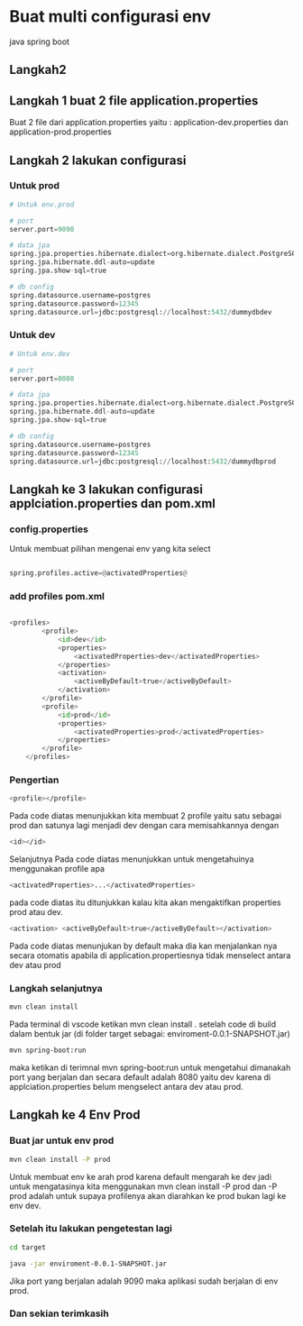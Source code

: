 # Buat multi configurasi env 
java spring boot 

## Langkah2

## Langkah 1 buat 2 file application.properties
Buat 2 file dari application.properties yaitu : application-dev.properties dan application-prod.properties

## Langkah 2 lakukan configurasi 
### Untuk prod

```python
# Untuk env.prod

# port
server.port=9090

# data jpa
spring.jpa.properties.hibernate.dialect=org.hibernate.dialect.PostgreSQLDialect
spring.jpa.hibernate.ddl-auto=update
spring.jpa.show-sql=true

# db config
spring.datasource.username=postgres
spring.datasource.password=12345
spring.datasource.url=jdbc:postgresql://localhost:5432/dummydbdev

```
### Untuk dev

```python
# Untuk env.dev

# port
server.port=8080

# data jpa
spring.jpa.properties.hibernate.dialect=org.hibernate.dialect.PostgreSQLDialect
spring.jpa.hibernate.ddl-auto=update
spring.jpa.show-sql=true

# db config
spring.datasource.username=postgres
spring.datasource.password=12345
spring.datasource.url=jdbc:postgresql://localhost:5432/dummydbprod

```

## Langkah ke 3 lakukan configurasi applciation.properties dan pom.xml
### config.properties
Untuk membuat pilihan mengenai env yang kita select 

```python

spring.profiles.active=@activatedProperties@ 

```
### add profiles pom.xml 

```python

<profiles>
		<profile>
			<id>dev</id>
			<properties>
				<activatedProperties>dev</activatedProperties>
			</properties>
			<activation>
				<activeByDefault>true</activeByDefault>
			</activation>
		</profile>
		<profile>
			<id>prod</id>
			<properties>
				<activatedProperties>prod</activatedProperties>
			</properties>
		</profile>
	</profiles>

```


### Pengertian
```bash
<profile></profile> 
```
Pada code diatas menunjukkan kita membuat 2 profile yaitu satu sebagai prod dan satunya lagi menjadi dev dengan cara memisahkannya dengan 

```bash
<id></id>
```
Selanjutnya Pada code diatas menunjukkan untuk mengetahuinya menggunakan profile apa

```bash
<activatedProperties>...</activatedProperties>
```
pada code diatas itu ditunjukkan kalau kita akan mengaktifkan properties prod atau dev. 

```bash
<activation> <activeByDefault>true</activeByDefault></activation>
```
Pada code diatas menunjukan by default maka dia kan menjalankan nya secara otomatis apabila di application.propertiesnya tidak menselect antara dev atau prod


### Langkah selanjutnya  
```bash
mvn clean install
```
Pada terminal di vscode ketikan mvn clean install . setelah code di build dalam bentuk jar (di folder target sebagai: enviroment-0.0.1-SNAPSHOT.jar)

```bash
mvn spring-boot:run
```
maka ketikan di terimnal mvn spring-boot:run untuk mengetahui dimanakah port yang berjalan dan secara default adalah 8080 yaitu dev karena di applciation.properties belum mengselect antara dev atau prod.

## Langkah ke 4 Env Prod

### Buat jar untuk env prod
```bash
mvn clean install -P prod 
```
Untuk membuat env ke arah prod karena default mengarah ke dev jadi untuk mengatasinya kita menggunakan mvn clean install -P prod dan -P prod adalah untuk supaya profilenya akan diarahkan ke prod bukan lagi ke env dev.

### Setelah itu lakukan pengetestan lagi
```bash
cd target

java -jar enviroment-0.0.1-SNAPSHOT.jar

```
Jika port yang berjalan adalah 9090 maka aplikasi sudah berjalan di env prod.

### Dan sekian terimkasih